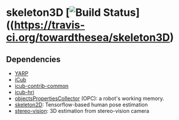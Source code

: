 # skeleton3D [![Build Status](https://travis-ci.org/towardthesea/skeleton3D.svg?branch=feature%2Fadd-avoidance-module)]((https://travis-ci.org/towardthesea/skeleton3D)

## Dependencies
- [YARP](https://github.com/robotology/yarp)
- [iCub](https://github.com/robotology/icub-main)
- [icub-contrib-common](https://github.com/robotology/icub-contrib-common)
- [icub-hri](https://github.com/robotology/icub-hri)
- [objectsPropertiesCollector](http://wiki.icub.org/brain/group__objectsPropertiesCollector.html) (OPC): a robot's working memory.
- [skeleton2D](https://github.com/towardthesea/pose-tensorflow): Tensorflow-based human pose estimation
- [stereo-vision](https://github.com/robotology/stereo-vision): 3D estimation from stereo-vision camera

